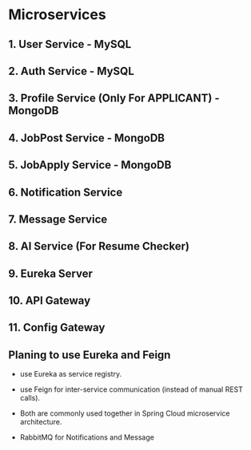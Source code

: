 # Microservices

## 1. User Service   - MySQL
## 2. Auth Service   - MySQL
## 3. Profile Service (Only For APPLICANT)   - MongoDB
## 4. JobPost Service   - MongoDB
## 5. JobApply Service  - MongoDB
## 6. Notification Service  
## 7. Message Service
## 8. AI Service (For Resume Checker)

## 9. Eureka Server
## 10. API Gateway
## 11. Config Gateway



## Planing to use Eureka and Feign
- use Eureka as service registry.

- use Feign for inter-service communication (instead of manual REST calls).

- Both are commonly used together in Spring Cloud microservice architecture.


- RabbitMQ for Notifications and Message


